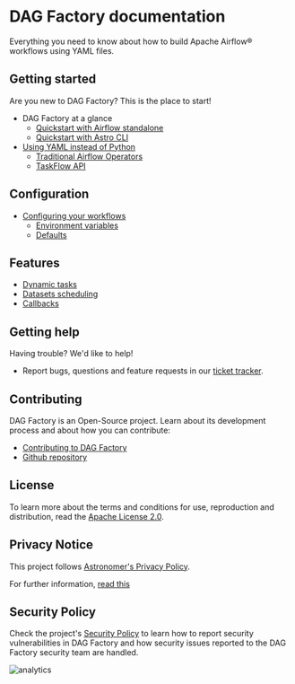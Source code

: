 # DAG Factory documentation

Everything you need to know about how to build Apache Airflow® workflows using YAML files.

## Getting started

Are you new to DAG Factory? This is the place to start!

* DAG Factory at a glance
    * [Quickstart with Airflow standalone](getting-started/quick-start-airflow-standalone.md)
    * [Quickstart with Astro CLI](getting-started/quick-start-astro-cli.md)
* [Using YAML instead of Python](./comparison/index.md)
    * [Traditional Airflow Operators](./comparison/traditional_operators.md)
    * [TaskFlow API](./comparison/taskflow_api.md)

## Configuration

* [Configuring your workflows](configuration/configuring_workflows.md)
    * [Environment variables](configuration/environment_variables.md)
    * [Defaults](configuration/defaults.md)

## Features

* [Dynamic tasks](features/dynamic_tasks.md)
* [Datasets scheduling](features/datasets.md)
* [Callbacks](features/callbacks.md)

## Getting help

Having trouble? We'd like to help!

* Report bugs, questions and feature requests in our [ticket tracker](https://github.com/astronomer/dag-factory/issues).

## Contributing

DAG Factory is an Open-Source project. Learn about its development process and about how you can contribute:

* [Contributing to DAG Factory](contributing/howto.md)
* [Github repository](https://github.com/astronomer/dag-factory/)

## License

To learn more about the terms and conditions for use, reproduction and distribution, read the [Apache License 2.0](https://github.com/astronomer/dag-factory/blob/main/LICENSE).

## Privacy Notice

This project follows [Astronomer's Privacy Policy](https://www.astronomer.io/privacy/).

For further information, [read this](https://github.com/astronomer/dag-factory/blob/main/PRIVACY_NOTICE.md)

## Security Policy

Check the project's [Security Policy](https://github.com/astronomer/dag-factory/blob/main/SECURITY.md) to learn
how to report security vulnerabilities in DAG Factory and how security issues reported to the DAG Factory
security team are handled.

<img alt=analytics referrerpolicy="no-referrer-when-downgrade" src="https://static.scarf.sh/a.png?x-pxid=2bb92a5b-beb3-48cc-a722-79dda1089eda" />
